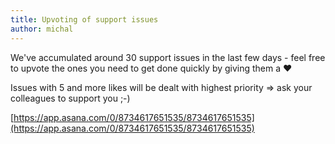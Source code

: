 ```yaml
---
title: Upvoting of support issues
author: michal
---
```


We've accumulated around 30 support issues in the last few days - feel free to upvote the ones you need to get done quickly by giving them a ♥

Issues with 5 and more likes will be dealt with highest priority => ask your colleagues to support you ;-)

[https://app.asana.com/0/8734617651535/8734617651535](https://app.asana.com/0/8734617651535/8734617651535)
